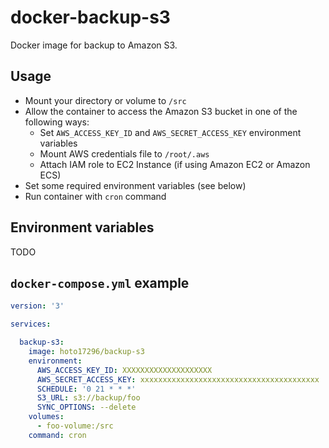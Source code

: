 # docker-backup-s3
Docker image for backup to Amazon S3.

## Usage
- Mount your directory or volume to `/src`
- Allow the container to access the Amazon S3 bucket in one of the following ways:
    - Set `AWS_ACCESS_KEY_ID` and `AWS_SECRET_ACCESS_KEY` environment variables
    - Mount AWS credentials file to `/root/.aws`
    - Attach IAM role to EC2 Instance (if using Amazon EC2 or Amazon ECS)
- Set some required environment variables (see below)
- Run container with `cron` command

## Environment variables
TODO

## `docker-compose.yml` example
``` yml:docker-compose.yml
version: '3'

services:

  backup-s3:
    image: hoto17296/backup-s3
    environment:
      AWS_ACCESS_KEY_ID: XXXXXXXXXXXXXXXXXXXX
      AWS_SECRET_ACCESS_KEY: xxxxxxxxxxxxxxxxxxxxxxxxxxxxxxxxxxxxxxxx
      SCHEDULE: '0 21 * * *'
      S3_URL: s3://backup/foo
      SYNC_OPTIONS: --delete
    volumes:
      - foo-volume:/src
    command: cron
```
